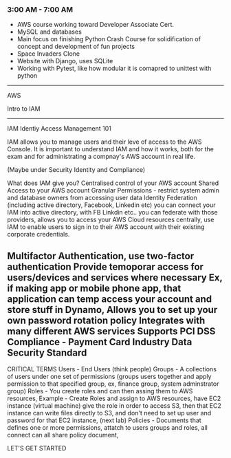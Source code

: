 ### 3:00 AM - 7:00 AM

* AWS course working toward Developer Associate Cert.
* MySQL and databases
* Main focus on finishing Python Crash Course for solidification of concept and development of fun projects
* Space Invaders Clone
* Website with Django, uses SQLite
* Working with Pytest, like how modular it is comapred to unittest with python

---

AWS

Intro to IAM

---

IAM
Identiy Access Management 101

IAM allows you to manage users and their leve of access to the AWS Console. It is important to understand
IAM and how it works, both for the exam and for administrating a compnay's AWS account in real life. 

(Maybe under Security Identity and Compliance)

What does IAM give you?
Centralised control of your AWS account 
Shared Access to your AWS account
Granular Permissions - restrict system admin and database owners from accessing user data
Identity Federation (including active directory, Facebook, Linkedin etc) you can connect your IAM into 
active directory, with FB Linkdin etc.. you can federate with those providers, allows you to access your
AWS Cloud resources centrally, use IAM to enable users to sign in to their AWS account with their
existing corporate credentials. 

Multifactor Authentication, use two-factor authentication
Provide temoporar access for users/devices and services where necessary 
Ex, if making app or mobile phone app, that application can temp access your account and store stuff
in Dynamo, 
Allows you to set up your own password rotation policy 
Integrates with many different AWS services
Supports PCI DSS Compliance - Payment Card Industry Data Security Standard
--
CRITICAL TERMS 
Users - End Users (think people)
Groups - A collections of users under one set of permissions (groups users together and apply permission
to that specified group, ex, finance group, system adminstrator group)
Roles - You create roles and can then assing them to AWS resources, 
Example - Create Roles and assign to AWS resources, have EC2 instance (virtual machine) give the role 
in order to access S3, then that EC2 instance can write files directly to S3, and don't need to set up user 
and password for that EC2 instance, (next lab)
Policies - Documents that defines one or more permissions, attatch to users groups and roles, all connect
can all share policy document, 

LET'S GET STARTED
